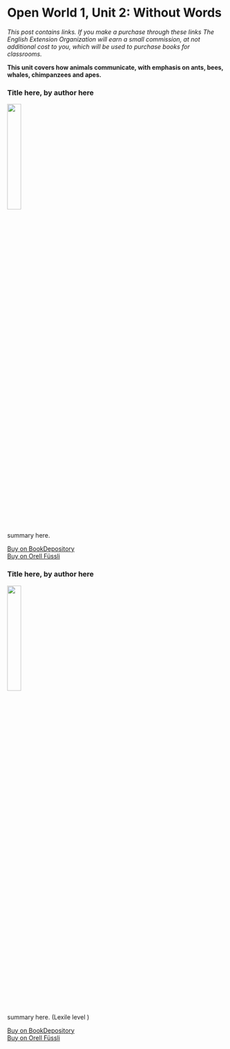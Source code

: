 # Open World 1, Unit 2: Without Words

*This post contains links. If you make a purchase through these links The English Extension Organization will earn a small commission, at not additional cost to you, which will be used to purchase books for classrooms.* 

**This unit covers how animals communicate, with emphasis on ants, bees, whales, chimpanzees and apes.** 

### Title here, by author here

<img src="imgurlinkhere.png" width="25%" />

summary here.

<a href="bookdepository link here" rel="nofollow"> Buy on BookDepository</a>  
<a href="orell fussli link here" rel="nofollow">Buy on Orell Füssli</a> 


### Title here, by author here

<img src="imgurlinkhere.png" width="25%" />

summary here.  (Lexile level       )

<a href="bookdepository link here" rel="nofollow"> Buy on BookDepository</a>  
<a href="orell fussli link here" rel="nofollow">Buy on Orell Füssli</a> 
<!--stackedit_data:
eyJoaXN0b3J5IjpbMTc4ODI0Mjg2MSwtMTAyMzA2NzY0Nl19
-->